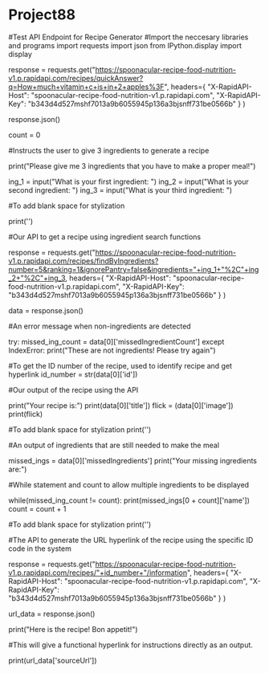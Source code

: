 # Project88
#Test API Endpoint for Recipe Generator
#Import the neccesary libraries and programs
import requests
import json
from IPython.display import display


response = requests.get("https://spoonacular-recipe-food-nutrition-v1.p.rapidapi.com/recipes/quickAnswer?q=How+much+vitamin+c+is+in+2+apples%3F",
  headers={
    "X-RapidAPI-Host": "spoonacular-recipe-food-nutrition-v1.p.rapidapi.com",
    "X-RapidAPI-Key": "b343d4d527mshf7013a9b6055945p136a3bjsnff731be0566b"
  }
)

response.json()

count = 0

#Instructs the user to give 3 ingredients to generate a recipe

print("Please give me 3 ingredients that you have to make a proper meal!")

ing_1 = input("What is your first ingredient: ")
ing_2 = input("What is your second ingredient: ")
ing_3 = input("What is your third ingredient: ")

#To add blank space for stylization

print('')

#Our API to get a recipe using ingredient search functions

response = requests.get("https://spoonacular-recipe-food-nutrition-v1.p.rapidapi.com/recipes/findByIngredients?number=5&ranking=1&ignorePantry=false&ingredients="+ing_1+"%2C"+ing_2+"%2C"+ing_3,
  headers={
    "X-RapidAPI-Host": "spoonacular-recipe-food-nutrition-v1.p.rapidapi.com",
    "X-RapidAPI-Key": "b343d4d527mshf7013a9b6055945p136a3bjsnff731be0566b"
  }
)

data = response.json()


#An error message when non-ingredients are detected

try: missed_ing_count = data[0]['missedIngredientCount']
except IndexError:
    print("These are not ingredients! Please try again")
    
#To get the ID number of the recipe, used to identify recipe and get hyperlink
id_number = str(data[0]['id'])
    

#Our output of the recipe using the API

print("Your recipe is:")
print(data[0]['title'])
flick = (data[0]['image'])
print(flick)

#To add blank space for stylization
print('')

#An output of ingredients that are still needed to make the meal

missed_ings = data[0]['missedIngredients']
print("Your missing ingredients are:")

#While statement and count to allow multiple ingredients to be displayed

while(missed_ing_count != count):
    print(missed_ings[0 + count]['name'])
    count = count + 1

#To add blank space for stylization
print('')
    
#The API to generate the URL hyperlink of the recipe using the specific ID code in the system
    
response = requests.get("https://spoonacular-recipe-food-nutrition-v1.p.rapidapi.com/recipes/"+id_number+"/information",
  headers={
    "X-RapidAPI-Host": "spoonacular-recipe-food-nutrition-v1.p.rapidapi.com",
    "X-RapidAPI-Key": "b343d4d527mshf7013a9b6055945p136a3bjsnff731be0566b"
  }
)


url_data = response.json()

print("Here is the recipe! Bon appetit!")

#This will give a functional hyperlink for instructions directly as an output.

print(url_data['sourceUrl'])
